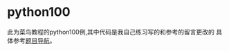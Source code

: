 # python100
此为菜鸟教程的python100例,其中代码是我自己练习写的和参考的留言更改的
具体参考[题目导航](https://github.com/guogander/python100/blob/main/00_100%E4%BE%8B%E5%AF%BC%E8%88%AA.md)。
